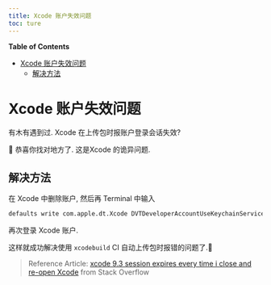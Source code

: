 ```yaml
---
title: Xcode 账户失效问题
toc: ture
---
```


<!-- START doctoc generated TOC please keep comment here to allow auto update -->
<!-- DON'T EDIT THIS SECTION, INSTEAD RE-RUN doctoc TO UPDATE -->
**Table of Contents**

- [Xcode 账户失效问题](#xcode-%E8%B4%A6%E6%88%B7%E5%A4%B1%E6%95%88%E9%97%AE%E9%A2%98)
  - [解决方法](#%E8%A7%A3%E5%86%B3%E6%96%B9%E6%B3%95)

<!-- END doctoc generated TOC please keep comment here to allow auto update -->


# Xcode 账户失效问题

有木有遇到过. Xcode 在上传包时报账户登录会话失效? 

🤪 恭喜你找对地方了. 这是Xcode 的诡异问题.

## 解决方法

在 Xcode 中删除账户, 然后再 Terminal 中输入

```bash
defaults write com.apple.dt.Xcode DVTDeveloperAccountUseKeychainService -bool NO
```

再次登录 Xcode 账户.

这样就成功解决使用 `xcodebuild` CI 自动上传包时报错的问题了.🎉

>  Reference Article: [xcode 9.3 session expires every time i close and re-open Xcode](https://stackoverflow.com/questions/49675844/xcode-9-3-session-expires-every-time-i-close-and-re-open-xcode) from Stack Overflow
